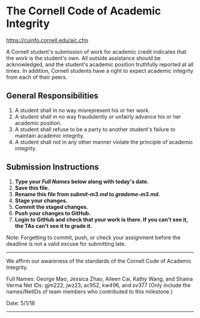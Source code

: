 # The Cornell Code of Academic Integrity

<https://cuinfo.cornell.edu/aic.cfm>

A Cornell student's submission of work for academic credit indicates that the work is the student's own. All outside assistance should be acknowledged, and the student's academic position truthfully reported at all times. In addition, Cornell students have a right to expect academic integrity from each of their peers.

## General Responsibilities
1. A student shall in no way misrepresent his or her work.
2. A student shall in no way fraudulently or unfairly advance his or her academic position.
3. A student shall refuse to be a party to another student's failure to maintain academic integrity.
4. A student shall not in any other manner violate the principle of academic integrity.

## Submission Instructions

1. **Type your *Full Names* below along with today's date.**
2. **Save this file.**
3. **Rename this file from *submit-m3.md* to *grademe-m3.md*.**
4. **Stage your changes.**
5. **Commit the staged changes.**
6. **Push your changes to GitHub.**
7. **Login to GitHub and check that your work is there. If you can't see it, the TAs can't see it to grade it.**

Note: Forgetting to commit, push, or check your assignment before the deadline is not a valid excuse for submitting late.

---

We affirm our awareness of the standards of the Cornell Code of Academic Integrity.

Full Names: George Mao, Jessica Zhao, Aileen Cai, Kathy Wang, and Shaina Verma
Net IDs: gjm222, jwz23, ac952, kw496, and sv377
(Only include the names/NetIDs of team members who contributed to this milestone.)

Date: 5/1/18

---
